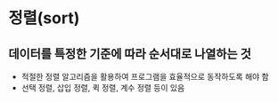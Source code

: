 # 정렬(sort)
## 데이터를 특정한 기준에 따라 순서대로 나열하는 것
* 적절한 정렬 알고리즘을 활용하여 프로그램을 효율적으로 동작하도록 해야 함
* 선택 정렬, 삽입 정렬, 퀵 정렬, 계수 정렬 등이 있음
